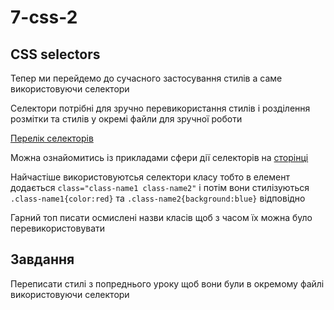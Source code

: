 # 7-css-2

## CSS selectors

Тепер ми перейдемо до сучасного застосування стилів а саме використовуючи селектори

Селектори потрібні для зручно перевикористання стилів і розділення розмітки та стилів у окремі файли для зручної роботи

[Перелік селекторів](https://www.w3schools.com/cssref/css_selectors.php)

Можна ознайомитись із прикладами сфери дії селекторів на [сторінці](https://www.w3schools.com/cssref/trysel.php)

Найчастіше використовуютсья селектори класу тобто в елемент додається `class="class-name1 class-name2"` і потім вони стилізуються `.class-name1{color:red}` та `.class-name2{background:blue}` відповідно

Гарний топ писати осмислені назви класів щоб з часом їх можна було перевикористовувати


## Завдання

Переписати стилі з попреднього уроку щоб вони були в окремому файлі використовуючи селектори
